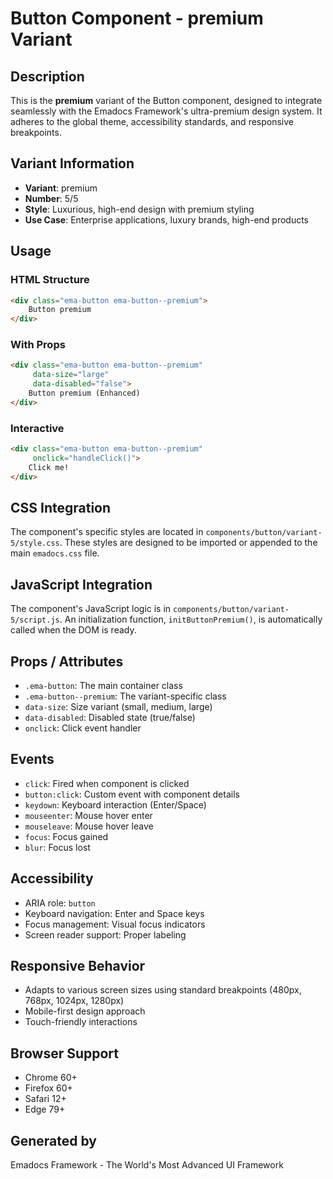 # Button Component - premium Variant

## Description
This is the **premium** variant of the Button component, designed to integrate seamlessly with the Emadocs Framework's ultra-premium design system. It adheres to the global theme, accessibility standards, and responsive breakpoints.

## Variant Information
- **Variant**: premium
- **Number**: 5/5
- **Style**: Luxurious, high-end design with premium styling
- **Use Case**: Enterprise applications, luxury brands, high-end products

## Usage

### HTML Structure
```html
<div class="ema-button ema-button--premium">
    Button premium
</div>
```

### With Props
```html
<div class="ema-button ema-button--premium" 
     data-size="large" 
     data-disabled="false">
    Button premium (Enhanced)
</div>
```

### Interactive
```html
<div class="ema-button ema-button--premium" 
     onclick="handleClick()">
    Click me!
</div>
```

## CSS Integration
The component's specific styles are located in `components/button/variant-5/style.css`. These styles are designed to be imported or appended to the main `emadocs.css` file.

## JavaScript Integration
The component's JavaScript logic is in `components/button/variant-5/script.js`. An initialization function, `initButtonPremium()`, is automatically called when the DOM is ready.

## Props / Attributes
- `.ema-button`: The main container class
- `.ema-button--premium`: The variant-specific class
- `data-size`: Size variant (small, medium, large)
- `data-disabled`: Disabled state (true/false)
- `onclick`: Click event handler

## Events
- `click`: Fired when component is clicked
- `button:click`: Custom event with component details
- `keydown`: Keyboard interaction (Enter/Space)
- `mouseenter`: Mouse hover enter
- `mouseleave`: Mouse hover leave
- `focus`: Focus gained
- `blur`: Focus lost

## Accessibility
- ARIA role: `button`
- Keyboard navigation: Enter and Space keys
- Focus management: Visual focus indicators
- Screen reader support: Proper labeling

## Responsive Behavior
- Adapts to various screen sizes using standard breakpoints (480px, 768px, 1024px, 1280px)
- Mobile-first design approach
- Touch-friendly interactions

## Browser Support
- Chrome 60+
- Firefox 60+
- Safari 12+
- Edge 79+

## Generated by
Emadocs Framework - The World's Most Advanced UI Framework
